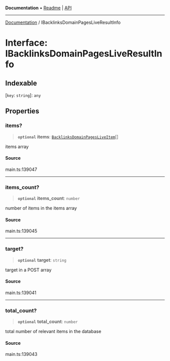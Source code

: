 **Documentation** • [Readme](../README.md) \| [API](../globals.md)

***

[Documentation](../README.md) / IBacklinksDomainPagesLiveResultInfo

# Interface: IBacklinksDomainPagesLiveResultInfo

## Indexable

 \[`key`: `string`\]: `any`

## Properties

### items?

> **`optional`** **items**: [`BacklinksDomainPagesLiveItem`](../classes/BacklinksDomainPagesLiveItem.md)[]

items array

#### Source

main.ts:139047

***

### items\_count?

> **`optional`** **items\_count**: `number`

number of items in the items array

#### Source

main.ts:139045

***

### target?

> **`optional`** **target**: `string`

target in a POST array

#### Source

main.ts:139041

***

### total\_count?

> **`optional`** **total\_count**: `number`

total number of relevant items in the database

#### Source

main.ts:139043
